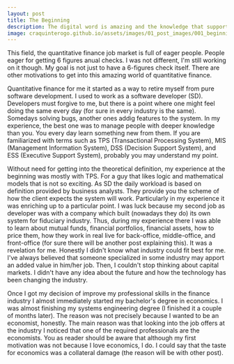 ```yaml
---
layout: post
title: The Beginning
description: The digital word is amazing and the knowledge that support it is very powerful.
image: craquinterogo.github.io/assets/images/01_post_images/001_beginning/journey.jpg
---
```


This field, the quantitative finance job market is full of eager people. People eager for getting 6 figures anual checks. I was not different, I'm still working on it though. My goal is not just to have a 6-figures check itself. There are other motivations to get into this amazing world of quantitative finance.

Quantitative finance for me it started as a way to retire myself from pure software development. I used to work as a software developer (SD). Developers must forgive to me, but there is a point where one might feel doing the same every day (for sure in every industry is the same). Somedays solving bugs, another ones addig features to the system. In my experience, the best one was to manage people with deeper knowledge than you. You every day learn something new from them. If you are familiarized with terms such as TPS (Transactional Processing System), MIS (Management Information System), DSS (Decision Support System), and ESS (Executive Support System), probably you may understand my point.

Without need for getting into the theoretical definition, my experience at the beginning was mostly with TPS. For a guy that likes logic and mathematical models that is not so exciting. As SD the daily workload is based on definition provided by business analysts. They provide you the scheme of how the client expects the system will work. Particularly in my experience it was enriching up to a particular point. I was luck because my second job as developer was with a company which built (nowadays they do) its own system for fiduciary industry. Thus, during my experience there I was able to learn about mutual funds, financial portfolios, financial assets, how to price them, how they work in real live for back-office, middle-office, and front-office (for sure there will be another post explaining this). It was a revelation for me. Honestly I didn't know what industry could fit best for me. I've always believed that someone specialized in some industry may apport an added value in him/her job. Then, I couldn't stop thinking about capital markets. I didn't have any idea about the future and how the technology has been changing the industry.

Once I got my decision of improve my professional skills in the finance industry I almost immediately started my bachelor's degree in economics. I was almost finishing my systems engineering degree (I finished it a couple of months later). The reason was not precisely because I wanted to be an economist, honestly. The main reason was that looking into the job offers at the industry I noticed that one of the required professionals are the economists. You as reader should be aware that although my first motivation was not because I love economics, I do. I could say that the taste for economics was a collateral damage (the reason will be with other post).
